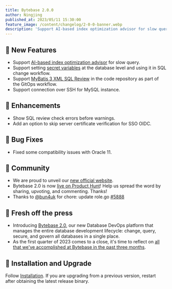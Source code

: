 ```yaml
---
title: Bytebase 2.0.0
author: Ningjing
published_at: 2023/05/11 15:30:00
feature_image: /content/changelog/2-0-0-banner.webp
description: 'Support AI-based index optimization advisor for slow query'
---
```


## 🚀 New Features

- Support [AI-based index optimization advisor](/docs/slow-query/index-advisor/) for slow query.
- Support setting [secret variables](/docs/security/secret) at the database level and using it in SQL change workflow.
- Support [MyBatis 3 XML SQL Review](/docs/sql-review/sql-advisor/gitops-ci#mybatis3-mapper-sql-review-ci---beta) in the code repository as part of the GitOps workflow.
- Support connection over SSH for MySQL instance.

## 🎄 Enhancements

- Show SQL review check errors before warnings.
- Add an option to skip server certificate verification for SSO OIDC.

## 🐞 Bug Fixes

- Fixed some compatibility issues with Oracle 11.

## 🎠 Community

- We are proud to unveil our [new official website](/).
- Bytebase 2.0 is now [live on Product Hunt](https://www.producthunt.com/posts/bytebase-2-0)! Help us spread the word by sharing, upvoting, and commenting. Thanks!
- Thanks to [@bun4uk](https://github.com/bun4uk) for chore: update role.go [\#5888](https://github.com/bytebase/bytebase/pull/5888)

## 📰 Fresh off the press

- Introducing [Bytebase 2.0](/blog/bytebase-2-0/), our new Database DevOps platform that manages the entire database development lifecycle: change, query, secure, and govern all databases in a single place.
- As the first quarter of 2023 comes to a close, it's time to reflect on [all that we've accomplished at Bytebase in the past three months](/blog/2023-q1-retrospect/).

## 📕 Installation and Upgrade

Follow [Installation](/docs/get-started/self-host). If you are upgrading from a previous version, restart after obtaining the latest release binary.
